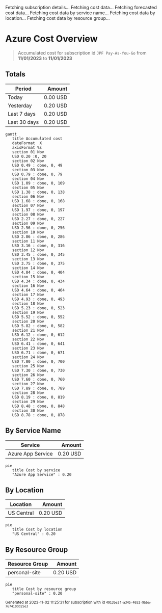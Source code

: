 Fetching subscription details...
Fetching cost data...
Fetching forecasted cost data...
Fetching cost data by service name...
Fetching cost data by location...
Fetching cost data by resource group...
# Azure Cost Overview

> Accumulated cost for subscription id `JPF Pay-As-You-Go` from **11/01/2023** to **11/01/2023**

## Totals

|Period|Amount|
|---|---:|
|Today|0.00 USD|
|Yesterday|0.20 USD|
|Last 7 days|0.20 USD|
|Last 30 days|0.20 USD|

```mermaid
gantt
   title Accumulated cost
   dateFormat  X
   axisFormat %s
   section 01 Nov
   USD 0.20 :0, 20
   section 02 Nov
   USD 0.49 : done, 0, 49
   section 03 Nov
   USD 0.79 : done, 0, 79
   section 04 Nov
   USD 1.09 : done, 0, 109
   section 05 Nov
   USD 1.38 : done, 0, 138
   section 06 Nov
   USD 1.68 : done, 0, 168
   section 07 Nov
   USD 1.97 : done, 0, 197
   section 08 Nov
   USD 2.27 : done, 0, 227
   section 09 Nov
   USD 2.56 : done, 0, 256
   section 10 Nov
   USD 2.86 : done, 0, 286
   section 11 Nov
   USD 3.16 : done, 0, 316
   section 12 Nov
   USD 3.45 : done, 0, 345
   section 13 Nov
   USD 3.75 : done, 0, 375
   section 14 Nov
   USD 4.04 : done, 0, 404
   section 15 Nov
   USD 4.34 : done, 0, 434
   section 16 Nov
   USD 4.64 : done, 0, 464
   section 17 Nov
   USD 4.93 : done, 0, 493
   section 18 Nov
   USD 5.23 : done, 0, 523
   section 19 Nov
   USD 5.52 : done, 0, 552
   section 20 Nov
   USD 5.82 : done, 0, 582
   section 21 Nov
   USD 6.12 : done, 0, 612
   section 22 Nov
   USD 6.41 : done, 0, 641
   section 23 Nov
   USD 6.71 : done, 0, 671
   section 24 Nov
   USD 7.00 : done, 0, 700
   section 25 Nov
   USD 7.30 : done, 0, 730
   section 26 Nov
   USD 7.60 : done, 0, 760
   section 27 Nov
   USD 7.89 : done, 0, 789
   section 28 Nov
   USD 8.19 : done, 0, 819
   section 29 Nov
   USD 8.48 : done, 0, 848
   section 30 Nov
   USD 8.78 : done, 0, 878
```

## By Service Name

|Service|Amount|
|---|---:|
|Azure App Service|0.20 USD|

```mermaid
pie
   title Cost by service
   "Azure App Service" : 0.20
```

## By Location

|Location|Amount|
|---|---:|
|US Central|0.20 USD|

```mermaid
pie
   title Cost by location
   "US Central" : 0.20
```

## By Resource Group

|Resource Group|Amount|
|---|---:|
|personal-site|0.20 USD|

```mermaid
pie
   title Cost by resource group
   "personal-site" : 0.20
```

<sup>Generated at 2023-11-02 11:25:31 for subscription with id `4913be3f-a345-4652-9bba-767418dd25e3`</sup>
